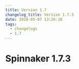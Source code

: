 ```yaml
---
title: Version 1.7
changelog_title: Version 1.7.3
date: 2018-05-07 13:26:10
tags:
  - changelogs
  - 1.7
---
```


# Spinnaker 1.7.3

<script src="https://gist.github.com/spinnaker-release/2574a5bbdf23a29108b74b0536c2326c.js"/>
